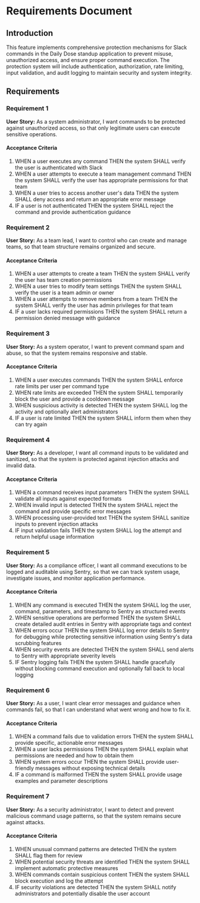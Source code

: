 # Requirements Document

## Introduction

This feature implements comprehensive protection mechanisms for Slack commands in the Daily Dose standup application to prevent misuse, unauthorized access, and ensure proper command execution. The protection system will include authentication, authorization, rate limiting, input validation, and audit logging to maintain security and system integrity.

## Requirements

### Requirement 1

**User Story:** As a system administrator, I want commands to be protected against unauthorized access, so that only legitimate users can execute sensitive operations.

#### Acceptance Criteria

1. WHEN a user executes any command THEN the system SHALL verify the user is authenticated with Slack
2. WHEN a user attempts to execute a team management command THEN the system SHALL verify the user has appropriate permissions for that team
3. WHEN a user tries to access another user's data THEN the system SHALL deny access and return an appropriate error message
4. IF a user is not authenticated THEN the system SHALL reject the command and provide authentication guidance

### Requirement 2

**User Story:** As a team lead, I want to control who can create and manage teams, so that team structure remains organized and secure.

#### Acceptance Criteria

1. WHEN a user attempts to create a team THEN the system SHALL verify the user has team creation permissions
2. WHEN a user tries to modify team settings THEN the system SHALL verify the user is a team admin or owner
3. WHEN a user attempts to remove members from a team THEN the system SHALL verify the user has admin privileges for that team
4. IF a user lacks required permissions THEN the system SHALL return a permission denied message with guidance

### Requirement 3

**User Story:** As a system operator, I want to prevent command spam and abuse, so that the system remains responsive and stable.

#### Acceptance Criteria

1. WHEN a user executes commands THEN the system SHALL enforce rate limits per user per command type
2. WHEN rate limits are exceeded THEN the system SHALL temporarily block the user and provide a cooldown message
3. WHEN suspicious activity is detected THEN the system SHALL log the activity and optionally alert administrators
4. IF a user is rate limited THEN the system SHALL inform them when they can try again

### Requirement 4

**User Story:** As a developer, I want all command inputs to be validated and sanitized, so that the system is protected against injection attacks and invalid data.

#### Acceptance Criteria

1. WHEN a command receives input parameters THEN the system SHALL validate all inputs against expected formats
2. WHEN invalid input is detected THEN the system SHALL reject the command and provide specific error messages
3. WHEN processing user-provided text THEN the system SHALL sanitize inputs to prevent injection attacks
4. IF input validation fails THEN the system SHALL log the attempt and return helpful usage information

### Requirement 5

**User Story:** As a compliance officer, I want all command executions to be logged and auditable using Sentry, so that we can track system usage, investigate issues, and monitor application performance.

#### Acceptance Criteria

1. WHEN any command is executed THEN the system SHALL log the user, command, parameters, and timestamp to Sentry as structured events
2. WHEN sensitive operations are performed THEN the system SHALL create detailed audit entries in Sentry with appropriate tags and context
3. WHEN errors occur THEN the system SHALL log error details to Sentry for debugging while protecting sensitive information using Sentry's data scrubbing features
4. WHEN security events are detected THEN the system SHALL send alerts to Sentry with appropriate severity levels
5. IF Sentry logging fails THEN the system SHALL handle gracefully without blocking command execution and optionally fall back to local logging

### Requirement 6

**User Story:** As a user, I want clear error messages and guidance when commands fail, so that I can understand what went wrong and how to fix it.

#### Acceptance Criteria

1. WHEN a command fails due to validation errors THEN the system SHALL provide specific, actionable error messages
2. WHEN a user lacks permissions THEN the system SHALL explain what permissions are needed and how to obtain them
3. WHEN system errors occur THEN the system SHALL provide user-friendly messages without exposing technical details
4. IF a command is malformed THEN the system SHALL provide usage examples and parameter descriptions

### Requirement 7

**User Story:** As a security administrator, I want to detect and prevent malicious command usage patterns, so that the system remains secure against attacks.

#### Acceptance Criteria

1. WHEN unusual command patterns are detected THEN the system SHALL flag them for review
2. WHEN potential security threats are identified THEN the system SHALL implement automatic protective measures
3. WHEN commands contain suspicious content THEN the system SHALL block execution and log the attempt
4. IF security violations are detected THEN the system SHALL notify administrators and potentially disable the user account
